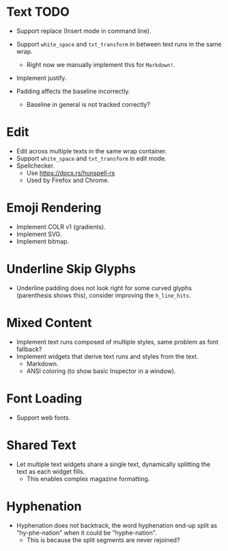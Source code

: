 # Text TODO

* Support replace (Insert mode in command line).
* Support `white_space` and `txt_transform` in between text runs in the same wrap.
    - Right now we manually implement this for `Markdown!`.

* Implement justify.

* Padding affects the baseline incorrectly.
    - Baseline in general is not tracked correctly?

# Edit

* Edit across multiple texts in the same wrap container.
* Support `white_space` and `txt_transform` in edit mode.
* Spellchecker.
    - Use https://docs.rs/hunspell-rs
    - Used by Firefox and Chrome.

# Emoji Rendering

* Implement COLR v1 (gradients).
* Implement SVG.
* Implement bitmap.

# Underline Skip Glyphs

* Underline padding does not look right for some curved glyphs (parenthesis shows this), consider improving the `h_line_hits`.

# Mixed Content

* Implement text runs composed of multiple styles, same problem as font fallback?
* Implement widgets that derive text runs and styles from the text.
    - Markdown.
    - ANSI coloring (to show basic Inspector in a window).

# Font Loading

* Support web fonts.

# Shared Text

* Let multiple text widgets share a single text, dynamically splitting the text as each widget fills.
    - This enables complex magazine formatting.

# Hyphenation

* Hyphenation does not backtrack, the word hyphenation end-up split as "hy-phe-nation" when it could be "hyphe-nation".
    - This is because the split segments are never rejoined?
